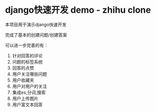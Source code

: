 # django快速开发 demo - zhihu clone

本项目用于演示django快速开发

完成了基本的创建问题/创建答案

可以进一步完善的有：

1. 针对回答的评论
2. 问题的标签系统
3. 回答的点赞
4. 用户关注哪些问题
5. 用户收藏夹
6. 用户对用户的关注
7. 集成es,分词,搜索
8. 用户上传图片
9. 用户富文本回答


